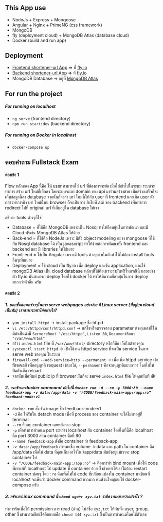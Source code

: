 ## **This App use**
- NodeJs + Express + Mongoose
- Angular + Nginx + PrimeNG (css framework)
- MongoDB
- fly (deployment cloud) + MongoDB Atlas (database cloud)
- Docker (build and run app)

## **Deployment**
- [Frontend shortener-url App](https://shortener-url-app.fly.dev/) => ที่ [fly.io](https://fly.io/)
- [Backend shortener-url App](https://shorturl.fly.dev/) => ที่ [fly.io](https://fly.io/)
- MongoDB Database => อยู่ที่ [MongoDB Atlas](https://www.mongodb.com/cloud/atlas/register)

## **For run the project**

##### For running on localhost
- `ng serve` (frontend directory)
- `npm run start:dev` (backend directory)
##### For running on Docker in localhost
- `docker-compose up`

## **ตอบคำถาม Fullstack Exam**
#### ตอบข้อ 1
Flow หลักของ App นี้คือ ให้ user สามารถใส่ url ที่ต้องการจะย่อ เมื่อใส่เข้าไปในระบบ ระบบจะทำการ สร้าง url ใหม่ที่เล็กลง โดยระบบจะเอา domain ของ api มาร่วมสร้างด้วย เมื่อสร้างเสร็จก็จะเก็บข้อมูลนี้ลง database จากนั้นก็จะส่ง url ใหม่นี้ให้กับ user ที่ frontend และเมื่อ user ดังกล่าวทำการยิง url ใหม่นี้บน browser ก็จะเป็นการ ยิงไปที่ api ของ backend เพื่อทำการ redirect ไปที่ original url ที่เก็บอยู่ใน database ให้เรา

อธิบาย tools ต่างๆที่ใช้
- Database = ที่ใช้คือ MongoDB เพราะเป็น Nosql ทำให้ยืดหยุ่นในการพัฒนา และมี Cloud ฟรีเช่น MongoDB Atlas ให้ด้วย
- Back-end = ที่ใช้คือ NodeJs เพราะ มีตัว object modeling อย่าง mongoose ที่ใช้กับ Nosql database ได้ เป็น javascript ทำให้ง่ายต่อการพัฒนาทั้ง frontend และ backend และ มี libraries ให้ใช้เยอะ
- Front-end = ใช้เป็น Angular เพราะมี tools ต่างๆครบในตัวทำให้ไม่ต้อง install tools อื่นๆเพิ่มเยอะ
- Deployment = ใช้ cloud เป็น fly.io เพื่อ deploy และรัน application, และใช้ mongoDB Atlas เป็น cloud database หลักๆที่ใช้คือเพราะว่ามันฟรีในกรณีนี้ และอย่างตัว fly.io มันสามารถ deploy โดยใช้ docker ได้ ทำให้มีความยืดหยุ่นในการ deploy มากกว่าตัวอื่น ครับ

#### ตอบข้อ 2
##### 1. บอกขั้นตอนคร่าวๆในการ serve webpages อย่างง่าย ที่ Linux server (ที่อยู่บน cloud เป็นต้น) เราสามารถทำได้อย่างไร?
- `yum install httpd` → install package ชื่อ httpd
- `vi /etc/httpd/conf/httpd.conf` → แก้ไขหรือตรวจสอบ parameter ต่างๆเหล่านี้ให้มีค่าเป็นดังนี้ `ServereRoot "/etc/httpd"`, `Listen 80`, `DocumentRoot "/var/www/html"`
- สร้าง `index.html` file ที่ `/var/www/html/` directory หรือก็คือ เว็บไซต์ของคุณ
- `systemctl start httpd` → เปิดใช้งาน httpd service ที่จะเป็น service ในการ serve web ของคุณ ในระบบ
- `firewall-cmd --add-service=http --permanent` → เพื่อเพิ่ม httpd service เข้า firewall เพื่ออนุญาติ request เข้ามาได้, `--permanent` คือจะอนุญาติแบบถาวร โดยไม่ให้ปิดตัวเมื่อ reload
- จากนั้นเมื่อพิมพ์ public ip ที่ browser มันก็จะ serve `index.html` file ให้คุณทันที 😀

##### 2. จงอธิบาย docker command ต่อไปนี้ `docker run -d --rm -p 3000:80 --name feedback-app -v data:/app/data -v “/CODE/feedback-main-app:/app:ro”  feedback-node:v1`
- `docker run` สั่ง รัน image ชื่อ feedback-node:v1
- `-d` คือ ให้รันใน detach mode เพื่อที่ process ของ container จะได้ไม่มาอยู่ที่ terminal
- `--rm` คือลบ container เลยหลังจาก stop
- `-p` เพื่อทำการกำหนด port ระหว่าง localhost กับ container โดยในที่นี้คือ localhost คือ port 3000 ส่วน container คือที่ 80
- `--name feedback-app` ตั้งชื่อ container ว่า feedback-app
- `-v data:/app/feedback` กำหนดชื่อ volume ว่า data และ path ใน container คือ /app/data เพื่อให้ data ที่คุณเก็บเอาไว้ใน  /app/data มันยังอยู่แม้เราจะ stop container ไป
- `-v “/CODE/feedback-main-app:/app:ro”` → คือการทำ bind mount เพื่อให้ code ที่เราแก้ที่ localhost ไป update ที่ container ด้วย ซึ่งช่วยทำให้เราไม่ต้อง restart container บ่อยๆ โดย `:ro` คือเพื่อไม่ให้ code ที่เปลี่ยนแปลงใน container มาเขียนที่ localhost
จะเห็นว่า docker command ยาวมาก คนส่วนใหญ่เลยใช้ docker-compose ครับ

##### 3. อธิบาย Linux command นี้ `chmod ugo+r xyz.txt` ว่ามีความหมายว่าอย่างไร ?
ทำการรันเพื่อให้ permission การ read (อ่าน) ไฟล์ชื่อ `xyz.txt` ให้กับทั้ง user, group, other ซึ่งสามารถเขียนได้อีกแบบคือ `chmod 444 xyz.txt` ซึ่งเป็นการกำหนดโดยใช้ตัวเลข